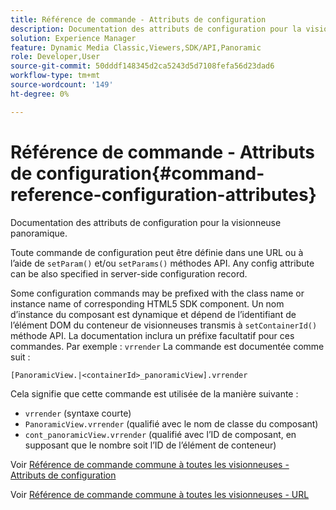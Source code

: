 ```yaml
---
title: Référence de commande - Attributs de configuration
description: Documentation des attributs de configuration pour la visionneuse panoramique.
solution: Experience Manager
feature: Dynamic Media Classic,Viewers,SDK/API,Panoramic
role: Developer,User
source-git-commit: 50dddf148345d2ca5243d5d7108fefa56d23dad6
workflow-type: tm+mt
source-wordcount: '149'
ht-degree: 0%

---
```


# Référence de commande - Attributs de configuration{#command-reference-configuration-attributes}

Documentation des attributs de configuration pour la visionneuse panoramique.

Toute commande de configuration peut être définie dans une URL ou à l’aide de `setParam()` et/ou `setParams()` méthodes API. Any config attribute can be also specified in server-side configuration record.

Some configuration commands may be prefixed with the class name or instance name of corresponding HTML5 SDK component. Un nom d’instance du composant est dynamique et dépend de l’identifiant de l’élément DOM du conteneur de visionneuses transmis à `setContainerId()` méthode API. La documentation inclura un préfixe facultatif pour ces commandes. Par exemple : `vrrender` La commande est documentée comme suit :

```
[PanoramicView.|<containerId>_panoramicView].vrrender
```

Cela signifie que cette commande est utilisée de la manière suivante :

* `vrrender` (syntaxe courte)
* `PanoramicView.vrrender` (qualifié avec le nom de classe du composant)
* `cont_panoramicView.vrrender` (qualifié avec l’ID de composant, en supposant que le nombre soit l’ID de l’élément de conteneur)


Voir [Référence de commande commune à toutes les visionneuses - Attributs de configuration](../../../r-html5-viewer-20-cmdref-configattrib/r-html5-viewer-20-cmdref-configattrib.md#concept-850e0f2c49b949deb7cfbfd330d329bd)

Voir [Référence de commande commune à toutes les visionneuses - URL](../../../c-html5-viewer-20-cmdref-url/c-html5-viewer-20-cmdref-url.md#concept-9b337f349b7b406b8c33c7ee96b3e226)
